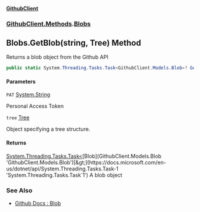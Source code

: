 #### [GithubClient](index 'index')
### [GithubClient.Methods](GithubClient.Methods 'GithubClient.Methods').[Blobs](GithubClient.Methods.Blobs 'GithubClient.Methods.Blobs')

## Blobs.GetBlob(string, Tree) Method

Returns a blob object from the Github API

```csharp
public static System.Threading.Tasks.Task<GithubClient.Models.Blob>? GetBlob(string PAT, GithubClient.Models.Tree tree);
```
#### Parameters

<a name='GithubClient.Methods.Blobs.GetBlob(string,GithubClient.Models.Tree).PAT'></a>

`PAT` [System.String](https://docs.microsoft.com/en-us/dotnet/api/System.String 'System.String')

Personal Access Token

<a name='GithubClient.Methods.Blobs.GetBlob(string,GithubClient.Models.Tree).tree'></a>

`tree` [Tree](GithubClient.Models.Tree 'GithubClient.Models.Tree')

Object specifying a tree structure.

#### Returns
[System.Threading.Tasks.Task&lt;](https://docs.microsoft.com/en-us/dotnet/api/System.Threading.Tasks.Task-1 'System.Threading.Tasks.Task`1')[Blob](GithubClient.Models.Blob 'GithubClient.Models.Blob')[&gt;](https://docs.microsoft.com/en-us/dotnet/api/System.Threading.Tasks.Task-1 'System.Threading.Tasks.Task`1')
A blob object

### See Also
- [Github Docs : Blob](https://docs.github.com/en/rest/git/blobs 'https://docs.github.com/en/rest/git/blobs')